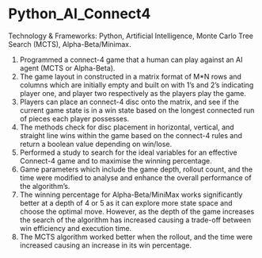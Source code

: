 # Python_AI_Connect4

Technology & Frameworks: Python, Artificial Intelligence, Monte Carlo Tree Search (MCTS), Alpha-Beta/Minimax. 

1. Programmed a connect-4 game that a human can play against an AI agent (MCTS or Alpha-Beta).  
2. The game layout in constructed in a matrix format of M*N rows and columns which are initially empty and built on with 1’s and 2’s indicating player one, and player two respectively as the players play the game. 
3. Players can place an connect-4 disc onto the matrix, and see if the current game state is in a win state based on the longest connected run of pieces each player possesses. 
4. The methods check for disc placement in horizontal, vertical, and straight line wins within the game based on the connect-4 rules and return a boolean value depending on win/lose.
5. Performed a study to search for the ideal variables for an effective Connect-4 game and to maximise the winning percentage.
6. Game parameters which include the game depth, rollout count, and the time were modified to analyse and enhance the overall performance of the algorithm’s.
7. The winning percentage for Alpha-Beta/MiniMax works significantly better at a depth of 4 or 5 as it can explore more state space and choose the optimal move. However, as the depth of the game increases the search of the algorithm has increased causing a trade-off between win efficiency and execution time. 
8. The MCTS algorithm worked better when the rollout, and the time were increased causing an increase in its win percentage. 
